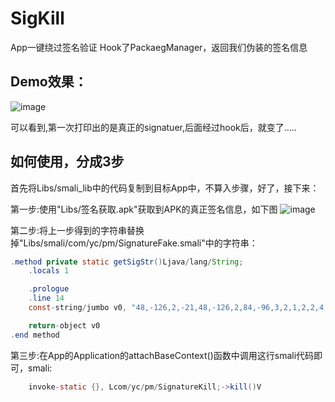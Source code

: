 # SigKill
App一键绕过签名验证
Hook了PackaegManager，返回我们伪装的签名信息

## Demo效果：
![image](https://github.com/xxxyanchenxxx/SigKill/blob/master/Libs/1.png)

可以看到,第一次打印出的是真正的signatuer,后面经过hook后，就变了.....



## 如何使用，分成3步
首先将Libs/smali_lib中的代码复制到目标App中，不算入步骤，好了，接下来：

第一步:使用"Libs/签名获取.apk"获取到APK的真正签名信息，如下图
![image](https://github.com/xxxyanchenxxx/SigKill/blob/master/Libs/2.png)


第二步:将上一步得到的字符串替换掉"Libs/smali/com/yc/pm/SignatureFake.smali"中的字符串：
```java
.method private static getSigStr()Ljava/lang/String;
    .locals 1

    .prologue
    .line 14
    const-string/jumbo v0, "48,-126,2,-21,48,-126,2,84,-96,3,2,1,2,2,4,77,54,-9,-92,48,13,.......

    return-object v0
.end method
```


第三步:在App的Application的attachBaseContext()函数中调用这行smali代码即可，smali:
```java
    invoke-static {}, Lcom/yc/pm/SignatureKill;->kill()V
```
